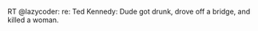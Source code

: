 <!--
id: 171954818
link: http://kevinisom.info/post/171954818/rt-lazycoder-re-ted-kennedy-dude-got-drunk
slug: rt-lazycoder-re-ted-kennedy-dude-got-drunk
date: Wed Aug 26 2009 19:00:26 GMT+1200 (NZST)
raw: {"blog_name":"kevinisom","id":171954818,"post_url":"http://kevinisom.info/post/171954818/rt-lazycoder-re-ted-kennedy-dude-got-drunk","slug":"rt-lazycoder-re-ted-kennedy-dude-got-drunk","type":"text","date":"2009-08-26 07:00:26 GMT","timestamp":1251270026,"state":"published","format":"html","reblog_key":"Zybi15sD","tags":[],"short_url":"http://tmblr.co/Zw68YyAFzA2","highlighted":[],"feed_item":"http://twitter.com/kev_nz/statuses/3551654653","from_feed_id":"650289","note_count":0,"title":null,"body":"<p>RT @lazycoder: re: Ted Kennedy: Dude got drunk, drove off a bridge, and killed a woman.</p>"}
publish: 2009-08-026
tags: 
title: null
-->


RT @lazycoder: re: Ted Kennedy: Dude got drunk, drove off a bridge, and
killed a woman.


